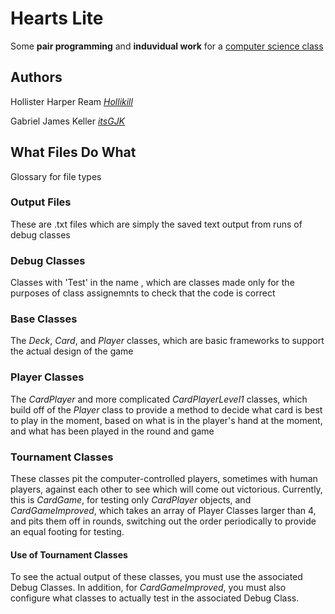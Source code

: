 # Hearts Lite

Some **pair programming** and **induvidual work** for a [computer science class](https://lasacs.com/)

## Authors

Hollister Harper Ream [*Hollikill*](https://github.com/Hollikill)

Gabriel James Keller [*itsGJK*](https://github.com/ItsGJK)

## What Files Do What

Glossary for file types

### Output Files

These are .txt files which are simply the saved text output from runs of debug classes

### Debug Classes

Classes with 'Test' in the name , which are classes made only for the purposes of class assignemnts to check that the code is correct

### Base Classes

The *Deck*, *Card*, and *Player* classes, which are basic frameworks to support the actual design of the game

### Player Classes

The *CardPlayer* and more complicated *CardPlayerLevel1* classes, which build off of the *Player* class to provide a method to decide what card is best to play in the moment, based on what is in the player's hand at the moment, and what has been played in the round and game

### Tournament Classes

These classes pit the computer-controlled players, sometimes with human players, against each other to see which will come out victorious. Currently, this is *CardGame*, for testing only *CardPlayer* objects, and *CardGameImproved*, which takes an array of Player Classes larger than 4, and pits them off in rounds, switching out the order periodically to provide an equal footing for testing.

#### Use of Tournament Classes

To see the actual output of these classes, you must use the associated Debug Classes. In addition, for *CardGameImproved*, you must also configure what classes to actually test in the associated Debug Class.
